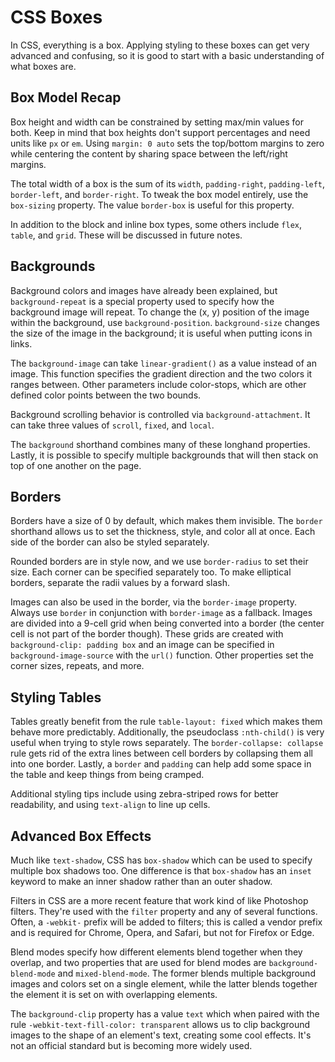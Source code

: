 # CSS Boxes
In CSS, everything is a box. Applying styling to these boxes can get very advanced and confusing, so it is good to start with a basic understanding of what boxes are.

## Box Model Recap
Box height and width can be constrained by setting max/min values for both. Keep in mind that box heights don't support percentages and need units like `px` or `em`. Using `margin: 0 auto` sets the top/bottom margins to zero while centering the content by sharing space between the left/right margins.

The total width of a box is the sum of its `width`, `padding-right`, `padding-left`, `border-left`, and `border-right`. To tweak the box model entirely, use the `box-sizing` property. The value `border-box` is useful for this property.

In addition to the block and inline box types, some others include `flex`, `table`, and `grid`. These will be discussed in future notes.

## Backgrounds
Background colors and images have already been explained, but `background-repeat` is a special property used to specify how the background image will repeat. To change the (x, y) position of the image within the background, use `background-position`. `background-size` changes the size of the image in the background; it is useful when putting icons in links.

The `background-image` can take `linear-gradient()` as a value instead of an image. This function specifies the gradient direction and the two colors it ranges between. Other parameters include color-stops, which are other defined color points between the two bounds.

Background scrolling behavior is controlled via `background-attachment`. It can take three values of `scroll`, `fixed`, and `local`.

The `background` shorthand combines many of these longhand properties. Lastly, it is possible to specify multiple backgrounds that will then stack on top of one another on the page.

## Borders
Borders have a size of 0 by default, which makes them invisible. The `border` shorthand allows us to set the thickness, style, and color all at once. Each side of the border can also be styled separately.

Rounded borders are in style now, and we use `border-radius` to set their size. Each corner can be specified separately too. To make elliptical borders, separate the radii values by a forward slash.

Images can also be used in the border, via the `border-image` property. Always use `border` in conjunction with `border-image` as a fallback. Images are divided into a 9-cell grid when being converted into a border (the center cell is not part of the border though). These grids are created with `background-clip: padding box` and an image can be specified in `background-image-source` with the `url()` function. Other properties set the corner sizes, repeats, and more.

## Styling Tables
Tables greatly benefit from the rule `table-layout: fixed` which makes them behave more predictably. Additionally, the pseudoclass `:nth-child()` is very useful when trying to style rows separately. The `border-collapse: collapse` rule gets rid of the extra lines between cell borders by collapsing them all into one border. Lastly, a `border` and `padding` can help add some space in the table and keep things from being cramped.

Additional styling tips include using zebra-striped rows for better readability, and using `text-align` to line up cells.

## Advanced Box Effects
Much like `text-shadow`, CSS has `box-shadow` which can be used to specify multiple box shadows too. One difference is that `box-shadow` has an `inset` keyword to make an inner shadow rather than an outer shadow.

Filters in CSS are a more recent feature that work kind of like Photoshop filters. They're used with the `filter` property and any of several functions. Often, a `-webkit-` prefix will be added to filters; this is called a vendor prefix and is required for Chrome, Opera, and Safari, but not for Firefox or Edge.

Blend modes specify how different elements blend together when they overlap, and two properties that are used for blend modes are `background-blend-mode` and `mixed-blend-mode`. The former blends multiple background images and colors set on a single element, while the latter blends together the element it is set on with overlapping elements.

The `background-clip` property has a value `text` which when paired with the rule `-webkit-text-fill-color: transparent` allows us to clip background images to the shape of an element's text, creating some cool effects. It's not an official standard but is becoming more widely used.
